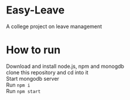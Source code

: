 # Easy-Leave
A college project on leave management

# How to run

Download and install node.js, npm and monogdb<br>
clone this repository and cd into it<br>
Start mongodb server<br>
Run `npm i` <br>
Run `npm start` <br>
